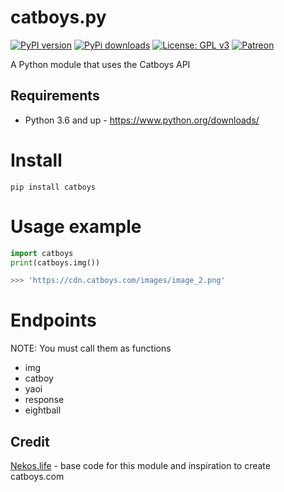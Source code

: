 # catboys.py
[![PyPI version](https://badge.fury.io/py/catboys.svg)](https://badge.fury.io/py/catboys)
[![PyPi downloads](https://pypip.in/d/catboys/badge.png)](https://crate.io/packages/catboys/)
[![License: GPL v3](https://img.shields.io/badge/License-GPLv3-blue.svg)](https://www.gnu.org/licenses/gpl-3.0)
[![Patreon](https://img.shields.io/badge/Donate-Patreon-orange.svg)](https://www.patreon.com/CatboyLounge)

A Python module that uses the Catboys API

## Requirements
- Python 3.6 and up - https://www.python.org/downloads/

# Install
```
pip install catboys
```

# Usage example
```py
import catboys
print(catboys.img())

>>> 'https://cdn.catboys.com/images/image_2.png'
```

# Endpoints
NOTE: You must call them as functions
- img
- catboy
- yaoi
- response
- eightball


## Credit
[Nekos.life](https://nekos.life) - base code for this module and inspiration to create catboys.com
